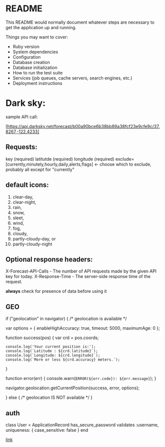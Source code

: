 # README

This README would normally document whatever steps are necessary to get the
application up and running.

Things you may want to cover:

* Ruby version
* System dependencies
* Configuration
* Database creation
* Database initialization
* How to run the test suite
* Services (job queues, cache servers, search engines, etc.)
* Deployment instructions

# Dark sky:

sample API call:

[https://api.darksky.net/forecast/b00a90bce6b38bb89a38fcf23e9cfe9c/37.8267,-122.4233]

## Requests:
key (required)
latitutde (required)
longitude (required)
exclude=[currently,minutely,hourly,daily,alerts,flags]
  <- choose which to exclude, probably all except for "currently"

## default icons:
1. clear-day,
2. clear-night,
3. rain,
4. snow,
5. sleet,
6. wind,
7. fog,
8. cloudy,
9. partly-cloudy-day, or
10. partly-cloudy-night

## Optional response headers:
X-Forecast-API-Calls  - The number of API requests made by the given API key for today.
X-Response-Time       - The server-side response time of the request.

**always** check for presence of data before using it

## GEO

if ("geolocation" in navigator) {
  /* geolocation is available */

  var options = {
    enableHighAccuracy: true,
    timeout: 5000,
    maximumAge: 0
  };

  function success(pos) {
    var crd = pos.coords;

    console.log('Your current position is:');
    console.log(`Latitude : ${crd.latitude}`);
    console.log(`Longitude: ${crd.longitude}`);
    console.log(`More or less ${crd.accuracy} meters.`);
  }

  function error(err) {
    console.warn(`ERROR(${err.code}): ${err.message}`);
  }

  navigator.geolocation.getCurrentPosition(success, error, options);

} else {
  /* geolocation IS NOT available */
}

## auth

class User < ApplicationRecord
  has_secure_password
  validates :username, uniqueness: { case_sensitive: false }
end

[link](https://learn.co/tracks/module-4-web-development-immersive-2-1/auth/jwt-auth-in-rails/jwt-auth-rails)

